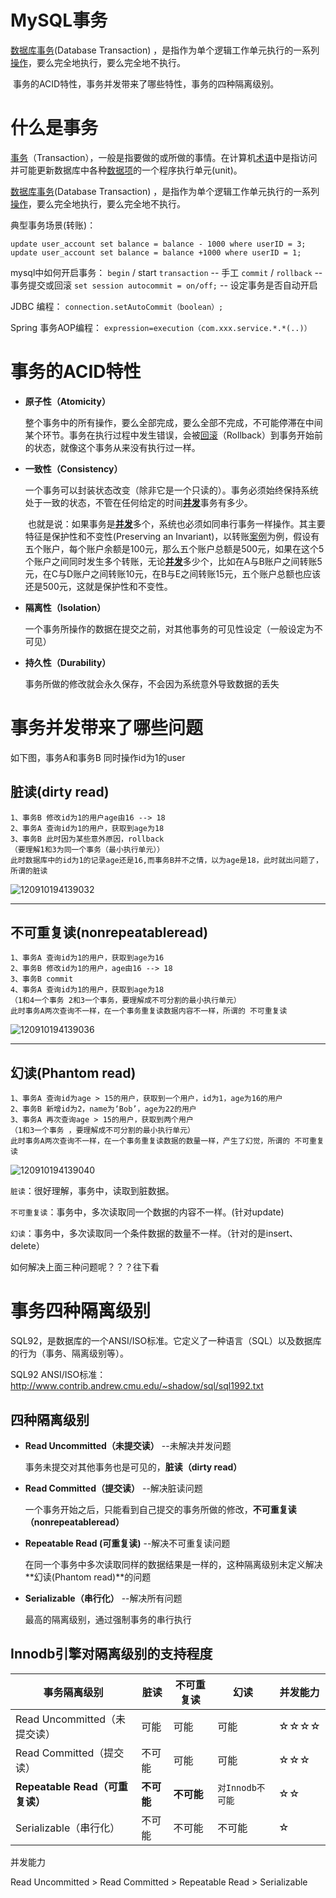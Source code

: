 # MySQL事务

[数据库事务](https://baike.baidu.com/item/%E6%95%B0%E6%8D%AE%E5%BA%93%E4%BA%8B%E5%8A%A1/9744607)(Database Transaction) ，是指作为单个逻辑工作单元执行的一系列[操作](https://baike.baidu.com/item/%E6%93%8D%E4%BD%9C/33052)，要么完全地执行，要么完全地不执行。

​	事务的ACID特性，事务并发带来了哪些特性，事务的四种隔离级别。

# 什么是事务

[事务](https://baike.baidu.com/item/%E4%BA%8B%E5%8A%A1/5945882)（Transaction），一般是指要做的或所做的事情。在计算机[术语](https://baike.baidu.com/item/%E6%9C%AF%E8%AF%AD)中是指访问并可能更新数据库中各种[数据项](https://baike.baidu.com/item/%E6%95%B0%E6%8D%AE%E9%A1%B9/3227309)的一个程序执行单元(unit)。

[数据库事务](https://baike.baidu.com/item/%E6%95%B0%E6%8D%AE%E5%BA%93%E4%BA%8B%E5%8A%A1/9744607)(Database Transaction) ，是指作为单个逻辑工作单元执行的一系列[操作](https://baike.baidu.com/item/%E6%93%8D%E4%BD%9C/33052)，要么完全地执行，要么完全地不执行。



典型事务场景(转账)：

```mysql
update user_account set balance = balance - 1000 where userID = 3;
update user_account set balance = balance +1000 where userID = 1;
```

mysql中如何开启事务：
`begin` / start `transaction` -- 手工
`commit` / `rollback` -- 事务提交或回滚
`set session autocommit = on/off;` -- 设定事务是否自动开启

JDBC 编程：
`connection.setAutoCommit（boolean）;`

Spring 事务AOP编程：
`expression=execution（com.xxx.service.*.*(..)）`

# 事务的ACID特性

- **原子性（Atomicity）**

  ​	整个事务中的所有操作，要么全部完成，要么全部不完成，不可能停滞在中间某个环节。事务在执行过程中发生错误，会被[回滚](https://baike.baidu.com/item/%E5%9B%9E%E6%BB%9A)（Rollback）到事务开始前的状态，就像这个事务从来没有执行过一样。

- **一致性（Consistency）**

  ​	一个事务可以封装状态改变（除非它是一个只读的）。事务必须始终保持系统处于一致的状态，不管在任何给定的时间[**并发**](https://baike.baidu.com/item/%E5%B9%B6%E5%8F%91)事务有多少。

  ​	也就是说：如果事务是[**并发**](https://baike.baidu.com/item/%E5%B9%B6%E5%8F%91)多个，系统也必须如同串行事务一样操作。其主要特征是保护性和不变性(Preserving an Invariant)，以转账[案例](https://baike.baidu.com/item/%E6%A1%88%E4%BE%8B)为例，假设有五个账户，每个账户余额是100元，那么五个账户总额是500元，如果在这个5个账户之间同时发生多个转账，无论[**并发**](https://baike.baidu.com/item/%E5%B9%B6%E5%8F%91)多少个，比如在A与B账户之间转账5元，在C与D账户之间转账10元，在B与E之间转账15元，五个账户总额也应该还是500元，这就是保护性和不变性。

- **隔离性（Isolation）**

  一个事务所操作的数据在提交之前，对其他事务的可见性设定（一般设定为不可见）

- **持久性（Durability）**

  事务所做的修改就会永久保存，不会因为系统意外导致数据的丢失

# 事务并发带来了哪些问题

如下图，事务A和事务B 同时操作id为1的user

## 脏读(dirty read)

```mysql
1、事务B 修改id为1的用户age由16 --> 18
2、事务A 查询id为1的用户，获取到age为18
3、事务B 此时因为某些意外原因，rollback
（要理解1和3为同一个事务（最小执行单元））
此时数据库中的id为1的记录age还是16,而事务B并不之情，以为age是18，此时就出问题了，所谓的脏读
```

![120910194139032](../../images/optimize/mysql/120910194139032.Png)

------

## 不可重复读(nonrepeatableread)

```mysql
1、事务A 查询id为1的用户，获取到age为16
2、事务B 修改id为1的用户，age由16 --> 18
3、事务B commit
4、事务A 查询id为1的用户，获取到age为18
（1和4一个事务 2和3一个事务，要理解成不可分割的最小执行单元）
此时事务A两次查询不一样，在一个事务重复读数据内容不一样，所谓的 不可重复读
```

![120910194139036](../../images/optimize/mysql/120910194139036.Png)

------

## 幻读(Phantom read)

```
1、事务A 查询id为age > 15的用户，获取到一个用户，id为1，age为16的用户
2、事务B 新增id为2，name为‘Bob’，age为22的用户
3、事务A 再次查询age > 15的用户，获取到两个用户
（1和3一个事务 ，要理解成不可分割的最小执行单元）
此时事务A两次查询不一样，在一个事务重复读数据的数量一样，产生了幻觉，所谓的 不可重复读
```

![120910194139040](../../images/optimize/mysql/120910194139040.Png)

`脏读`：很好理解，事务中，读取到脏数据。

`不可重复读`：事务中，多次读取同一个数据的内容不一样。(针对update)

`幻读`：事务中，多次读取同一个条件数据的数量不一样。（针对的是insert、delete）



如何解决上面三种问题呢？？？往下看

# 事务四种隔离级别

SQL92，是数据库的一个ANSI/ISO标准。它定义了一种语言（SQL）以及数据库的行为（事务、隔离级别等）。

SQL92 ANSI/ISO标准：
http://www.contrib.andrew.cmu.edu/~shadow/sql/sql1992.txt

## 四种隔离级别

- **Read Uncommitted（未提交读）** --未解决并发问题

  事务未提交对其他事务也是可见的，**脏读（dirty read）**

- **Read Committed（提交读）** --解决脏读问题

  一个事务开始之后，只能看到自己提交的事务所做的修改，**不可重复读（nonrepeatableread）**

- **Repeatable Read (可重复读)** --解决不可重复读问题

  在同一个事务中多次读取同样的数据结果是一样的，这种隔离级别未定义解决**幻读(Phantom read)**的问题

- **Serializable（串行化）** --解决所有问题

  最高的隔离级别，通过强制事务的串行执行

## Innodb引擎对隔离级别的支持程度

| 事务隔离级别                    | 脏读       | 不可重复读 | 幻读             | 并发能力 |
| ------------------------------- | ---------- | ---------- | ---------------- | -------- |
| Read Uncommitted（未提交读）    | 可能       | 可能       | 可能             | ☆☆☆☆     |
| Read Committed（提交读）        | 不可能     | 可能       | 可能             | ☆☆☆      |
| **Repeatable Read（可重复读）** | **不可能** | **不可能** | `对Innodb不可能` | ☆☆       |
| Serializable（串行化）          | 不可能     | 不可能     | 不可能           | ☆        |

并发能力 

Read Uncommitted > Read Committed > Repeatable Read > Serializable